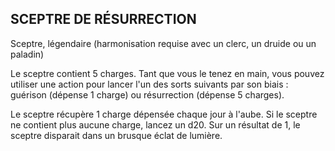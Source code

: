 ## SCEPTRE DE RÉSURRECTION

Sceptre, légendaire (harmonisation requise avec un clerc,
un druide ou un paladin)

Le sceptre contient 5 charges. Tant que vous le tenez en
main, vous pouvez utiliser une action pour lancer l'un des
sorts suivants par son biais : guérison (dépense 1 charge) ou
résurrection (dépense 5 charges).

Le sceptre récupère 1 charge dépensée chaque jour à
l'aube. Si le sceptre ne contient plus aucune charge, lancez
un d20. Sur un résultat de 1, le sceptre disparait dans un
brusque éclat de lumière.
